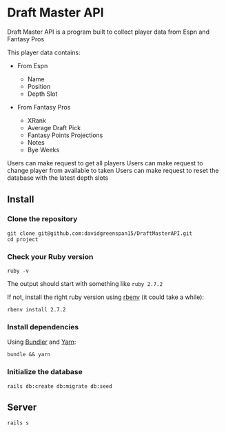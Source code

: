 # Draft Master API

Draft Master API is a program built to collect player data from Espn and Fantasy Pros

This player data contains:

- From Espn

  - Name
  - Position
  - Depth Slot

- From Fantasy Pros

  - XRank
  - Average Draft Pick
  - Fantasy Points Projections
  - Notes
  - Bye Weeks

Users can make request to get all players
Users can make request to change player from available to taken
Users can make request to reset the database with the latest depth slots

## Install

### Clone the repository

```shell
git clone git@github.com:davidgreenspan15/DraftMasterAPI.git
cd project
```

### Check your Ruby version

```shell
ruby -v
```

The output should start with something like `ruby 2.7.2`

If not, install the right ruby version using [rbenv](https://github.com/rbenv/rbenv) (it could take a while):

```shell
rbenv install 2.7.2
```

### Install dependencies

Using [Bundler](https://github.com/bundler/bundler) and [Yarn](https://github.com/yarnpkg/yarn):

```shell
bundle && yarn
```

### Initialize the database

```shell
rails db:create db:migrate db:seed
```

## Server

```shell
rails s
```
